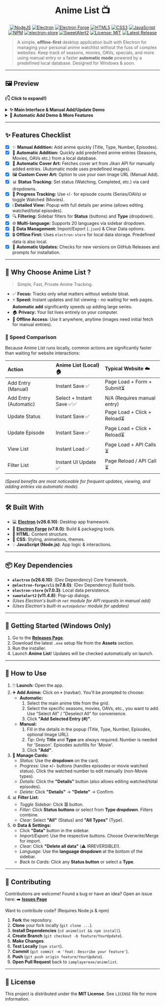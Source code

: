 <!-- <-- comment (.md file)(README.md) -->
<div align="center">

# Anime List 📺

</div>

<p align="center">
  <a href="https://nodejs.org/"><img src="https://img.shields.io/badge/Node.js-43853D?style=for-the-badge&logo=node.js&logoColor=white" alt="NodeJS"></a>
  <a href="https://www.electronjs.org/"><img src="https://img.shields.io/badge/Electron-26.6.10-%2347848F.svg?style=for-the-badge&logo=electron&logoColor=white" alt="Electron"></a>
  <a href="https://www.electronforge.io/"><img src="https://img.shields.io/badge/Electron%20Forge-7.8.0-%239B59B6.svg?style=for-the-badge&logo=electron&logoColor=white" alt="Electron Forge"></a>
  <a href="https://developer.mozilla.org/en-US/docs/Web/Guide/HTML/HTML5"><img src="https://img.shields.io/badge/HTML5-%23E34F26.svg?style=for-the-badge&logo=html5&logoColor=white" alt="HTML5"></a>
  <a href="https://developer.mozilla.org/en-US/docs/Web/CSS"><img src="https://img.shields.io/badge/CSS3-%231572B6.svg?style=for-the-badge&logo=css3&logoColor=white" alt="CSS3"></a>
  <a href="https://developer.mozilla.org/en-US/docs/Web/JavaScript"><img src="https://img.shields.io/badge/JavaScript-%23F7DF1E.svg?style=for-the-badge&logo=javascript&logoColor=black" alt="JavaScript"></a>
  <a href="https://www.npmjs.com/"><img src="https://img.shields.io/badge/NPM-%23CB3837.svg?style=for-the-badge&logo=npm&logoColor=white" alt="NPM"></a>
  <a href="https://github.com/sindresorhus/electron-store"><img src="https://img.shields.io/badge/electron_store-7.0.3-blue?style=for-the-badge" alt="electron-store"></a>
  <a href="https://sweetalert2.github.io/"><img src="https://img.shields.io/badge/SweetAlert2-11.4.8-orange?style=for-the-badge" alt="SweetAlert2"></a>
  <a href="https://opensource.org/licenses/MIT"><img src="https://img.shields.io/badge/License-MIT-yellow.svg?style=for-the-badge" alt="License: MIT"></a>
  <a href="https://github.com/iamplayerexe/animelist/releases"><img src="https://img.shields.io/github/v/release/iamplayerexe/animelist?style=for-the-badge" alt="Latest Release"></a>
</p>

> A simple, **offline-first** desktop application built with Electron for managing your personal anime watchlist without the fuss of complex websites. Keep track of seasons, movies, OAVs, specials, and more using manual entry or a faster **automatic mode** powered by a predefined local database. Designed for Windows & soon.

---

## 🖼️ Preview

**(👇 Click to expand!)**

<details>
  <summary><strong>✨ Main Interface & Manual Add/Update Demo</strong></summary>
  <br/>
  <p align="center">
    <em>Main view displaying your anime list cards:</em><br/>
    <img src="https://cdn.discordapp.com/attachments/1037490342062207046/1364827093304606761/image.png?ex=680b15c8&is=6809c448&hm=06eab200811c2df5e3ec683c68cbe56a1996cd0d308be6267525da9a13284280&" alt="Main Menu Image" width="750">
    <br/><br/>
    <em>Demonstration: Manually adding an anime, changing status, and updating progress:</em><br/>
    <img src="https://cdn.discordapp.com/attachments/1037490342062207046/1364830358457155634/FirstGif-ezgif.com-video-to-gif-converter.gif?ex=680b18d2&is=6809c752&hm=9047294daf2fe56736834dfdb5e24b141f5c7a892ac07c52478f5b8841ba2660&" alt="GIF showing manual adding anime and updating episodes">
  </p>
</details>

<details>
  <summary><strong>🚀 Automatic Add Demo & More Features</strong></summary>
  <br/>
  <p align="center">
    <em>Demonstration: Using the Automatic Add feature (Select Title -> Select Entries -> Confirm):</em><br/>
    <!-- TODO: Add GIF/Image for Automatic Add -->
    <img src="[PLACEHOLDER_URL_FOR_AUTO_ADD_DEMO]" alt="GIF showing automatic anime adding workflow" width="750">
    <br/><br/>
    <em>Filtering by "Completed" Status and "OAV" Type:</em><br/>
    <img src="https://cdn.discordapp.com/attachments/1037490342062207046/1364892800088408104/secondgifRaliseavecClipchamp-ezgif.com-video-to-gif-converter.gif?ex=680b52fa&is=680a017a&hm=c23eec476a7e9cac7aad99942c8b938f9f48010cb5d598906e289412713f1b6c&" alt="Screenshot showing Filtering">
    <br/><br/>
    <em>Data Management: Export:</em><br/>
    <img src="https://cdn.discordapp.com/attachments/1037490342062207046/1364899529262108692/VidosanstitreRaliseavecClipchamp1-ezgif.com-video-to-gif-converter.gif?ex=680b593e&is=680a07be&hm=625e98caae5b0c284e4864ad4cf2b1a2ffcdd61a58ebe602ac1f4bee44efc3a1&" alt="Screenshot showing Data Management Export">
    <br/><br/>
    <em>Data Management: Clear Data Confirmation:</em><br/>
    <img src="https://cdn.discordapp.com/attachments/1037490342062207046/1364899528846606418/VidosanstitreRaliseavecClipchamp1-ezgif.com-speed.gif?ex=680b593e&is=680a07be&hm=81aaf70e10627ee8abe23eb30e6d1f4cbbd4830421eaa74ec5dc1854749f5071&" alt="Screenshot showing Data Management Clear">
    <br/><br/>
    <em>Data Management: Import Options:</em><br/>
    <img src="https://cdn.discordapp.com/attachments/1037490342062207046/1364899528439762944/VidosanstitreRaliseavecClipchamp1-ezgif.com-speed_1.gif?ex=680b593e&is=680a07be&hm=024aa5d26691fc8c6f49152a1944037249f544da59d3c8a6dfa7d134997ee300&" alt="Screenshot showing Data Management Import">
    <br/><br/>
    <em>Language Selection Dropdown:</em><br/>
    <img src="https://cdn.discordapp.com/attachments/1037490342062207046/1364902570174189608/VidosanstitreRaliseavecClipchamp2-ezgif.com-video-to-gif-converter.gif?ex=680b5c13&is=680a0a93&hm=36bf35ae28d96a5e27b00bcf23232a13d017f2cae7d2417777f9f43e6c8d5741&" alt="Screenshot showing Language Selection">
     <br/><br/>
    <em>Details Popup View:</em><br/>
    <img src="https://cdn.discordapp.com/attachments/1037490342062207046/1364902569650032710/VidosanstitreRaliseavecClipchamp3-ezgif.com-video-to-gif-converter.gif?ex=680b5c13&is=680a0a93&hm=30450460cafd7244abc20564ddbeb767e5ba62d5d6415e9f1b1bc0f86be1998a&" alt="Screenshot showing Details Popup">

  </div>
</details>

---

## ✨ Features Checklist

-   [x] ✨ **Manual Addition:** Add anime quickly (Title, Type, Number, Episodes).
-   [x] 🚀 **Automatic Addition:** Quickly add predefined anime entries (Seasons, Movies, OAVs etc.) from a local database.
-   [x] 🎨 **Automatic Cover Art:** Fetches cover art from Jikan API for manually added entries. (Automatic mode uses predefined images).
-   [x] 🖼️ **Custom Cover Art:** Option to use your own image URL (Manual Add).
-   [x] 📊 **Status Tracking:** Set status (Watching, Completed, etc.) via card dropdowns.
-   [x] 🔢 **Progress Tracking:** Use `+`/`-` for episode counts (Series/OAVs) or toggle Watched (Movies).
-   [x] ℹ️ **Detailed View:** Popup with full details per anime (allows editing watched/total episodes).
-   [x] 🔍 **Filtering:** Sidebar filters for **Status** (buttons) and **Type** (dropdown).
-   [x] 🌐 **Multi-language:** Supports 20 languages via sidebar dropdown.
-   [x] 💾 **Data Management:** Import/Export (`.json`) & Clear Data options.
-   [x] 🔒 **Offline First:** Uses `electron-store` for local data storage. Predefined data is also local.
-   [x] 🔄 **Automatic Updates:** Checks for new versions on GitHub Releases and prompts for installation.

---

## 🎯 Why Choose Anime List ?

> Simple, Fast, Private Anime Tracking.

*   ✅ **Focus:** Tracks only what matters without website bloat.
*   ⚡ **Speed:** Instant updates and list viewing - no waiting for web pages. **Automatic add** significantly speeds up adding large series.
*   🏠 **Privacy:** Your list lives entirely on your computer.
*   🔌 **Offline Access:** Use it anywhere, anytime (images need initial fetch for manual entries).

### 🚀 Speed Comparison

Because Anime List runs locally, common actions are significantly faster than waiting for website interactions:

| Action                   | Anime List (Local) 🏠     | Typical Website ☁️        |
| :----------------------- | :------------------------ | :-------------------------- |
| Add Entry (Manual)       | Instant Save ✅           | Page Load + Form + Submit⏳|
| Add Entry (Automatic)    | Select + Instant Save ✅✅ | N/A (Requires manual entry) |
| Update Status            | Instant Save ✅           | Page Load + Click + Reload⏳ |
| Update Episode           | Instant Save ✅           | Page Load + Click + Reload⏳ |
| View List                | Instant Load ✅           | Page Load + API Calls ⏳    |
| Filter List              | Instant UI Update ✅      | Page Reload / API Call ⏳   |

*(Speed benefits are most noticeable for frequent updates, viewing, and adding entries via automatic mode).*

---

## 🛠️ Built With

*   💻 **[Electron](https://www.electronjs.org/) (v26.6.10)**: Desktop app framework.
*   🔩 **[Electron Forge](https://www.electronforge.io/) (v7.8.0)**: Build & packaging tools.
*   🦴 **HTML**: Content structure.
*   🎨 **CSS**: Styling, animations, themes.
*   💡 **JavaScript (Node.js)**: App logic & interactions.

---

## 📦 Key Dependencies

*   **`electron` (v26.6.10)**: (Dev Dependency) Core framework.
*   **`@electron-forge/cli` (v7.8.0)**: (Dev Dependency) Build tools.
*   **`electron-store` (v7.0.3)**: Local data persistence.
*   **`sweetalert2` (v11.4.8)**: Pop-up dialogs.
*   *(Uses Electron's built-in `net` module for API requests in manual add)*
*   *(Uses Electron's built-in `autoUpdater` module for updates)*

---

## 🚀 Getting Started (Windows Only)

1.  Go to the **[Releases Page](https://github.com/iamplayerexe/animelist/releases)**.
2.  Download the latest `.exe` setup file from the **Assets** section.
3.  Run the installer.
4.  Launch **Anime List**! Updates will be checked automatically on launch.

---

## 📖 How to Use

1.  🖱️ **Launch:** Open the app.
2.  ➕ **Add Anime:** Click on **`+`** (navbar). You'll be prompted to choose:
    *   **Automatic:**
        1.  Select the main anime title from the grid.
        2.  Select the specific seasons, movies, OAVs, etc., you want to add. Use "Select All" / "Deselect All" for convenience.
        3.  Click **"Add Selected Entry (#)"**.
    *   **Manual:**
        1.  Fill in the details in the popup (Title, Type, Number, Episodes, optional Image URL).
        2.  *Tip:* Only **Title** and **Type** are always required. Number is needed for 'Season'. Episodes autofills for 'Movie'.
        3.  Click **"Add"**.
3.  📝 **Manage Cards:**
    *   *Status:* Use the **dropdown** on the card.
    *   *Progress:* Use **`+`**/**`-`** buttons (handles episodes or movie watched status). Click the watched number to edit manually (non-Movie types).
    *   *Details:* Click the **"Details"** button (also allows editing watched/total episodes).
    *   *Delete:* Click **"Details"** -> **"Delete"** -> Confirm.
4.  📊 **Filter List:**
    *   *Toggle Sidebar:* Click **☰** button.
    *   *Filter:* Click **Status buttons** or select from **Type dropdown**. Filters combine.
    *   *Clear:* Select **"All"** (Status) and **"All Types"** (Type).
5.  ⚙️ **Data & Settings:**
    *   Click **"Data"** button in the sidebar.
    *   *Import/Export:* Use the respective buttons. Choose Overwrite/Merge for import.
    *   *Clear:* Click **"Delete all data"** (⚠️ IRREVERSIBLE!).
    *   *Language:* Use the **language dropdown** at the bottom of the sidebar.
    *   *Back to Cards:* Click any **Status button** or select a **Type**.

---

## 🤝 Contributing

Contributions are welcome! Found a bug or have an idea? Open an issue here:
➡️ [**Issues Page**](https://github.com/iamplayerexe/animelist/issues)

Want to contribute code? (Requires Node.js & npm)

1.  **Fork** the repository.
2.  **Clone** your fork locally (`git clone ...`).
3.  **Install Dependencies** (`cd animelist && npm install`).
4.  **Create Branch** (`git checkout -b feature/YourUpdate`).
5.  **Make Changes**.
6.  **Test Locally** (`npm start`).
7.  **Commit** (`git commit -m 'feat: Describe your feature'`).
8.  **Push** (`git push origin feature/YourUpdate`).
9.  **Open Pull Request** back to `iamplayerexe/animelist`.

---

## 📜 License

This project is distributed under the **MIT License**.
See `LICENSE` file for more information.
<!-- <-- end comment (.md file)(README.md) -->
